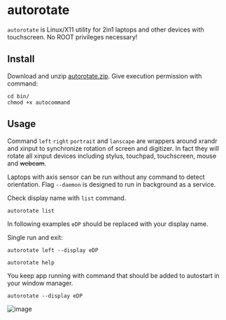 # autorotate

`autorotate` is Linux/X11 utility for 2in1 laptops and other devices with touchscreen. No ROOT privileges necessary!

## Install
Download and unzip [autorotate.zip](https://github.com/undg/autorotate/releases/latest). Give execution permission with command:
```
cd bin/
chmod +x autocommand
```

## Usage 
Command `left` `right` `portrait` and `lanscape` are wrappers around xrandr and xinput to synchronize rotation of screen and digitizer. In fact they will rotate all xinput devices including stylus, touchpad, touchscreen, mouse and ~~webcam~~.

Laptops with axis sensor can be run without any command to detect orientation. Flag `--daemon` is designed to run in background as a service.

Check display name with `list` command.

`autorotate list`

In following examples `eDP` should be replaced with your display name.
 
Single run and exit:

`autorotate left --display eDP`

`autorotate help`

You keep app running with command that should be added to autostart in your window manager.

`autorotate --display eDP`


![image](https://user-images.githubusercontent.com/5306983/217210748-93221f5f-8dab-4645-84b2-10505d149206.png)

